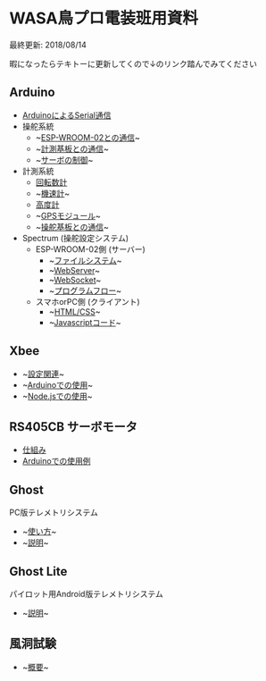 # WASA鳥プロ電装班用資料

最終更新: 2018/08/14

暇になったらテキトーに更新してくので↓のリンク踏んでみてください

## Arduino
- [ArduinoによるSerial通信](Arduino/ArduinoによるSerial通信.md)
- 操舵系統
  - ~[ESP-WROOM-02との通信](./README.md)~
  - ~[計測基板との通信](./README.md)~
  - ~[サーボの制御](./README.md)~
- 計測系統
  - [回転数計](Arduino/回転数計.md)
  - ~[機速計](./README.md)~
  - [高度計](Arduino/高度計.md)
  - ~[GPSモジュール](Arduino/GPSモジュール.md)~
  - ~[操舵基板との通信](./README.md)~
- Spectrum (操舵設定システム)
  - ESP-WROOM-02側 (サーバー)
    - ~[ファイルシステム](./README.md)~
    - ~[WebServer](./README.md)~
    - ~[WebSocket](./README.md)~
    - ~[プログラムフロー](./README.md)~
  - スマホorPC側 (クライアント)
    - ~[HTML/CSS](./README.md)~
    - ~[Javascriptコード](./README.md)~

## Xbee
- ~[設定関連](./README.md)~
- ~[Arduinoでの使用](./README.md)~
- ~[Node.jsでの使用](./README.md)~

## RS405CB サーボモータ
- [仕組み](RS405CB/仕組み.md)
- [Arduinoでの使用例](RS405CB/Arduinoでの使用例.md)

## Ghost
PC版テレメトリシステム
- ~[使い方](./README.md)~
- ~[説明](./README.md)~

## Ghost Lite
パイロット用Android版テレメトリシステム
- ~[説明](./README.md)~

## 風洞試験
- ~[概要](./README.md)~
